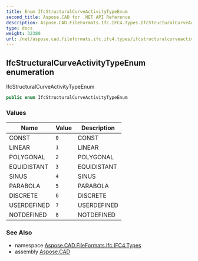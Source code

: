 ```yaml
---
title: Enum IfcStructuralCurveActivityTypeEnum
second_title: Aspose.CAD for .NET API Reference
description: Aspose.CAD.FileFormats.Ifc.IFC4.Types.IfcStructuralCurveActivityTypeEnum enum. IfcStructuralCurveActivityTypeEnum
type: docs
weight: 32380
url: /net/aspose.cad.fileformats.ifc.ifc4.types/ifcstructuralcurveactivitytypeenum/
---
```

## IfcStructuralCurveActivityTypeEnum enumeration

IfcStructuralCurveActivityTypeEnum

```csharp
public enum IfcStructuralCurveActivityTypeEnum
```

### Values

| Name | Value | Description |
| --- | --- | --- |
| CONST | `0` | CONST |
| LINEAR | `1` | LINEAR |
| POLYGONAL | `2` | POLYGONAL |
| EQUIDISTANT | `3` | EQUIDISTANT |
| SINUS | `4` | SINUS |
| PARABOLA | `5` | PARABOLA |
| DISCRETE | `6` | DISCRETE |
| USERDEFINED | `7` | USERDEFINED |
| NOTDEFINED | `8` | NOTDEFINED |

### See Also

* namespace [Aspose.CAD.FileFormats.Ifc.IFC4.Types](../../aspose.cad.fileformats.ifc.ifc4.types/)
* assembly [Aspose.CAD](../../)


